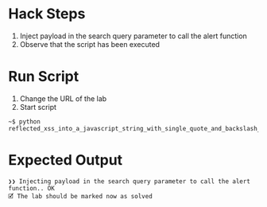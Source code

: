 # Hack Steps

1. Inject payload in the search query parameter to call the alert function
2. Observe that the script has been executed

# Run Script

1. Change the URL of the lab
2. Start script

```
~$ python reflected_xss_into_a_javascript_string_with_single_quote_and_backslash_escaped.py
```

# Expected Output

```
❯❯ Injecting payload in the search query parameter to call the alert function.. OK
🗹 The lab should be marked now as solved
```
